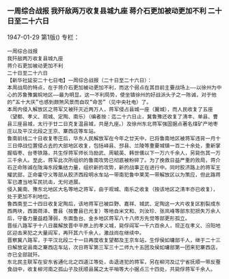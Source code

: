 ### 一周综合战报  我歼敌两万收复县城九座  蒋介石更加被动更加不利  二十日至二十六日

1947-01-29
第1版()
专栏：

    一周综合战报
    我歼敌两万收复县城九座
    蒋介石更加被动更加不利
    二十日至二十六日
    【新华社延安二十七日电】一周综合战报（二十日至二十六日）：
    本周战局的特点，在于蒋介石更加被动更加不利，而这个弱点在其目前主要战场上——以徐州为中心的苏鲁豫冀皖地区——最为明显。这一不利局势，使坐镇徐州的好战派头子之一陈诚，对于他的“五十大庆”也感到颇煞风景而自叹“命苦”（见中央社电）了。
    本周内侵入解放区之蒋军又被歼灭近两万人，蒋军侵占县城一座（翼城），而人民收复了五座（望都、孝义、观城、定陶、南乐）（编者按：迄二十六日止，冀鲁豫还收复了清丰、单县、曹县三座县城，太行于廿二日克复温县城，共是九座。）及徐州东北蒋军强固据点著名煤矿产地枣庄以及平汉北段之王京、寨西店等车站。
    鲁南前线二十日收复枣庄后，华东人民解放军在今年之廿天中，已将鲁南地区被蒋军违背一月十三日停战位置侵占去的大部地区收复，包括峄县、邳县、兰陵等重要城镇一百二十余处，重新掌握临枣、台枣铁路，共生俘蒋军师长马励武、周毓英、韩世儒以下一万六千余人，另毙伤其一万三千余人。至此，蒋军此次所组织的鲁南攻势已彻底被粉碎了。为了挽救日益严重的败局，蒋介石正命陈诚在陇海东段集结力量，组织新的攻势，新的战事正在进行中。同时胶济路上的蒋军王耀武部，正命霍守义等部从胶济西段明水车站一带南犯鲁中莱芜一带解放区以为策应，但此路蒋军已遭当地军民抗击，无何进展。
    侵入冀南、豫东北地区大名等地之蒋军，由于观城、南乐之收复（按该地区之清丰亦已收复），处于更加不利地位。
    鲁西南至二十四日收复定陶后，该地蒋军已被巨野、嘉祥、城武、定陶这一大片收复区割裂成东西两块，西面荷泽、曹县（按曹县已光复）等地自米文和、刘汝珍、张岚峰等部东犯损失万余人后，守备力量益趋薄弱，东面鱼台、金乡地区蒋军八十八师方先觉等部更形孤立。
    晋绥八路军于十八日晨解放晋中平原上的孝义城，毙俘阎军一千六百余人，现正在孝义、汾阳地区迎击来犯之大量阎军，再歼其六千余人，激战尚在继续中。
    晋察冀八路军，于平汉北段二十一日再度收复望都及王京车站，生俘侯如墉部千人，继于二十三日解放定县南之寨西店车站，次日蒋军第三军三十二师九十五团及侯如墉部第一团来犯寨西店，亦已全部就歼。
    东北民主联军在安东省通化北之四道江等处，击退进犯的蒋军，另在柳河及辽宁省抚顺一带反蚕食战中，收复柳河南之孤山子及抚顺县属之太平哨等大小据点三十四处，共毙俘蒋军千余人。
